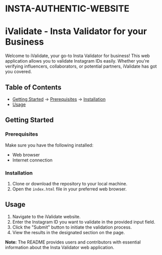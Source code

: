 # INSTA-AUTHENTIC-WEBSITE
# iValidate - Insta Validator for your Business

Welcome to iValidate, your go-to Insta Validator for business! This web application allows you to validate Instagram IDs easily. Whether you're verifying influencers, collaborators, or potential partners, iValidate has got you covered.

## Table of Contents
- [Getting Started](#getting-started)
    -> [Prerequisites](#prerequisites)
    -> [Installation](#installation)
- [Usage](#usage)
   
## Getting Started

### Prerequisites
Make sure you have the following installed:
- Web browser
- Internet connection

### Installation
1. Clone or download the repository to your local machine.
2. Open the `index.html` file in your preferred web browser.

## Usage
1. Navigate to the iValidate website.
2. Enter the Instagram ID you want to validate in the provided input field.
3. Click the "Submit" button to initiate the validation process.
4. View the results in the designated section on the page.


**Note:** The README provides users and contributors with essential information about the Insta Validator web application.
